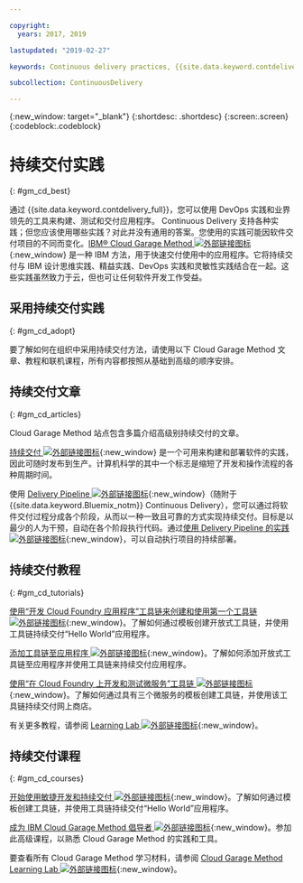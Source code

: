 ```yaml
---

copyright:
  years: 2017, 2019

lastupdated: "2019-02-27"

keywords: Continuous delivery practices, {{site.data.keyword.contdelivery_full}}, IBM Cloud Garage Method

subcollection: ContinuousDelivery

---
```

<!-- Copyright info at top of file: REQUIRED
    The copyright info is YAML content that must occur at the top of the MD file, before attributes are listed.
    It must be surrounded by 3 dashes.
    The value "years" can contain just one year or a two years separated by a comma. (years: 2014, 2016)
    Indentation as per the previous template must be preserved.
-->

{:new_window: target="_blank"}
{:shortdesc: .shortdesc}
{:screen:.screen}
{:codeblock:.codeblock}

# 持续交付实践
{: #gm_cd_best}



通过 {{site.data.keyword.contdelivery_full}}，您可以使用 DevOps 实践和业界领先的工具来构建、测试和交付应用程序。
Continuous Delivery 支持各种实践；但您应该使用哪些实践？对此并没有通用的答案。您使用的实践可能因软件交付项目的不同而变化。[IBM&reg; Cloud Garage Method ![外部链接图标](../../icons/launch-glyph.svg "外部链接图标")](https://www.ibm.com/cloud/garage){:new_window} 是一种 IBM 方法，用于快速交付使用中的应用程序。它将持续交付与 IBM 设计思维实践、精益实践、DevOps 实践和灵敏性实践结合在一起。这些实践虽然致力于云，但也可让任何软件开发工作受益。


## 采用持续交付实践
{: #gm_cd_adopt}

要了解如何在组织中采用持续交付方法，请使用以下 Cloud Garage Method 文章、教程和联机课程，所有内容都按照从基础到高级的顺序安排。

## 持续交付文章
{: #gm_cd_articles}

Cloud Garage Method 站点包含多篇介绍高级别持续交付的文章。

[持续交付 ![外部链接图标](../../icons/launch-glyph.svg "外部链接图标")](https://www.ibm.com/cloud/garage/content/deliver/practice_continuous_delivery/] ){:new_window} 是一个可用来构建和部署软件的实践，因此可随时发布到生产。计算机科学的其中一个标志是缩短了开发和操作流程的各种周期时间。

使用 [Delivery Pipeline ![外部链接图标](../../icons/launch-glyph.svg "外部链接图标")](https://www.ibm.com/cloud/garage/content/deliver/tool_delivery_pipeline/){:new_window}（随附于 {{site.data.keyword.Bluemix_notm}} Continuous Delivery），您可以通过将软件交付过程分成各个阶段，从而以一种一致且可靠的方式实现持续交付。目标是以最少的人为干预，自动在各个阶段执行代码。通过[使用 Delivery Pipeline 的实践 ![外部链接图标](../../icons/launch-glyph.svg "外部链接图标")](https://www.ibm.com/cloud/garage/content/deliver/practice_delivery_pipeline/){:new_window}，可以自动执行项目的持续部署。

## 持续交付教程
{: #gm_cd_tutorials}

[使用“开发 Cloud Foundry 应用程序”工具链来创建和使用第一个工具链 ![外部链接图标](../../icons/launch-glyph.svg "外部链接图标")](https://www.ibm.com/cloud/garage/tutorials/introduce-develop-cloud-foundry-app-toolchain){:new_window}。了解如何通过模板创建开放式工具链，并使用工具链持续交付“Hello World”应用程序。

[添加工具链至应用程序 ![外部链接图标](../../icons/launch-glyph.svg "外部链接图标")](https://www.ibm.com/cloud/garage/tutorials/add-a-toolchain-to-an-app?task=2){:new_window}。了解如何添加开放式工具链至应用程序并使用工具链来持续交付应用程序。

[使用“在 Cloud Foundry 上开发和测试微服务”工具链 ![外部链接图标](../../icons/launch-glyph.svg "外部链接图标")](https://www.ibm.com/cloud/garage/tutorials/use-develop-test-microservices-on-cloud-foundry-toolchain){:new_window}。了解如何通过具有三个微服务的模板创建工具链，并使用该工具链持续交付网上商店。

有关更多教程，请参阅 [Learning Lab ![外部链接图标](../../icons/launch-glyph.svg "外部链接图标")](https://www.ibm.com/cloud/garage/category/courses){:new_window}。

## 持续交付课程
{: #gm_cd_courses}

[开始使用敏捷开发和持续交付 ![外部链接图标](../../icons/launch-glyph.svg "外部链接图标")](https://www.ibm.com/cloud/garage/content/course/get_started_agile_cd){:new_window}。了解如何通过模板创建工具链，并使用工具链持续交付“Hello World”应用程序。

[成为 IBM Cloud Garage Method 倡导者 ![外部链接图标](../../icons/launch-glyph.svg "外部链接图标")](https://www.ibm.com/cloud/garage/content/course/gm_advocate){:new_window}。参加此高级课程，以熟悉 Cloud Garage Method 的实践和工具。

要查看所有 Cloud Garage Method 学习材料，请参阅 [Cloud Garage Method Learning Lab ![外部链接图标](../../icons/launch-glyph.svg "外部链接图标")](https://www.ibm.com/cloud/garage/category/courses){:new_window}。

